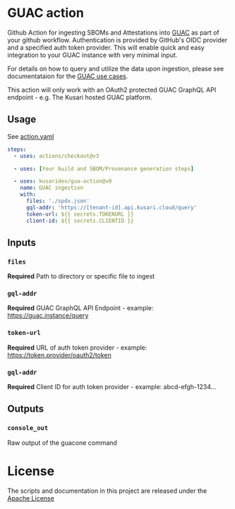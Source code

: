 # GUAC action

Github Action for ingesting SBOMs and Attestations into
[GUAC](https://github.com/guacsec/guac) as part of your github
workflow. Authentication is provided by GitHub's OIDC provider and a specified
auth token provider. This will enable quick and easy integration to your GUAC
instance with very minimal input.

For details on how to query and utilize the data upon ingestion, please see documentataion for the [GUAC use cases](https://docs.guac.sh/guac-use-cases/). 


This action will only work with an OAuth2 protected GUAC GraphQL API endpoint - e.g. The Kusari hosted GUAC platform.

## Usage

See [action.yaml](action.yaml)

```yaml
steps:
  - uses: actions/checkout@v3

  - uses: [Your build and SBOM/Provenance generation steps]

  - uses: kusaridev/gua-action@v0
    name: GUAC ingestion
    with:
      files: './spdx.json'
      gql-addr: 'https://[tenant-id].api.kusari.cloud/query'
      token-url: ${{ secrets.TOKENURL }}
      client-id: ${{ secrets.CLIENTID }}
```

## Inputs

### `files`

**Required** Path to directory or specific file to ingest

### `gql-addr`

**Required** GUAC GraphQL API Endpoint - example:  https://guac.instance/query

### `token-url`

**Required** URL of auth token provider - example:  https://token.provider/oauth2/token

### `gql-addr`

**Required** Client ID for auth token provider - example:  abcd-efgh-1234...

## Outputs

### `console_out`

Raw output of the guacone command

# License

The scripts and documentation in this project are released under the [Apache License](LICENSE)